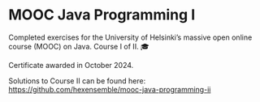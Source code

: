 # MOOC Java Programming I

Completed exercises for the University of Helsinki’s massive open online course (MOOC) on Java. Course I of II. 🎓 

Certificate awarded in October 2024.

Solutions to Course II can be found here:
https://github.com/hexensemble/mooc-java-programming-ii

